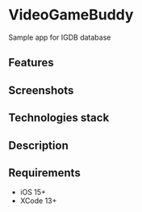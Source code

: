# VideoGameBuddy
Sample app for IGDB database
## Features
 
## Screenshots

## Technologies stack

## Description

## Requirements
 - iOS 15+
 - XCode 13+
